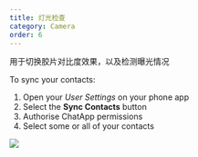 ```yaml
---
title: 灯光检查
category: Camera
order: 6
---
```


用于切换胶片对比度效果，以及检测曝光情况

> 

To sync your contacts:

1. Open your *User Settings* on your phone app
2. Select the **Sync Contacts** button
3. Authorise ChatApp permissions
4. Select some or all of your contacts

![](//placehold.it/1400x900)
